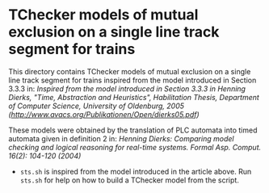 # TChecker models of mutual exclusion on a single line track segment for trains

This directory contains TChecker models of mutual exclusion on a single line
track segment for trains inspired from the model introduced in Section 3.3.3 in:
*Inspired from the model introduced in Section 3.3.3 in
Henning Dierks, "Time, Abstraction and Heuristics",
Habilitation Thesis, Department of Computer Science,
University of Oldenburg, 2005 (http://www.avacs.org/Publikationen/Open/dierks05.pdf)*

These models were obtained by the translation of PLC automata into timed automata
given in definition 2 in:
*Henning Dierks:
Comparing model checking and logical reasoning for real-time systems. Formal Asp.
 Comput. 16(2): 104-120 (2004)*

- `sts.sh` is inspired from the model introduced in the
article above.
Run `sts.sh` for help on how to build a TChecker model from the script.
